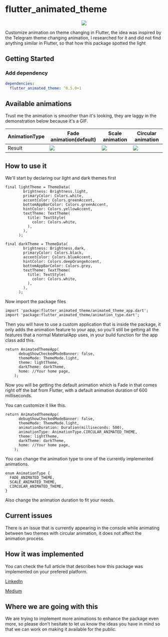 # flutter_animated_theme



<p align="center">
  <img src="https://i.ibb.co/pLDxh3X/animated-theme-feature.png" />
</p>



Customize animation on theme changing in Flutter, the idea was inspired by the Telegram theme changing animation, I researched for it and did not find anything similar in Flutter, so that how this package spotted the light

## Getting Started

### Add dependency

```yaml
dependencies:
  flutter_animated_theme: ^0.5.0+1
```

## Available animations


Trust me the animation is smoother than it's looking, they are laggy in the demonstration below because it's a GIF.

AnimationType | Fade animation(default) | Scale animation | Circular animation
--- | --- | --- | ---
Result | ![](https://media.giphy.com/media/QZDvnOBXsn1qVE8H4B/source.gif) | ![](https://media.giphy.com/media/Z9EMsThcQfIQMllXtO/source.gif) | ![](https://media.giphy.com/media/JUjhwnGGU81S2c8vO9/source.gif)



## How to use it

We'll start by declaring our light and dark themes first

```
final lightTheme = ThemeData(
        brightness: Brightness.light,
        primaryColor: Colors.white,
        accentColor: Colors.greenAccent,
        bottomAppBarColor: Colors.greenAccent,
        hintColor: Colors.yellowAccent,
        textTheme: TextTheme(
          title: TextStyle(
            color: Colors.white,
          ),
        ),
      );
```

```
final darkTheme = ThemeData(
        brightness: Brightness.dark,
        primaryColor: Colors.black,
        accentColor: Colors.blueAccent,
        hintColor: Colors.deepOrangeAccent,
        bottomAppBarColor: Colors.grey,
        textTheme: TextTheme(
          title: TextStyle(
            color: Colors.white,
          ),
        ),
      );
```

Now import the package files

```
import 'package:flutter_animated_theme/animated_theme_app.dart';
import 'package:flutter_animated_theme/animation_type.dart';
```

Then you will have to use a custom application that is inside the package, it only adds the animation feature to your app, so you'll still be getting all the features that a normal MaterialApp uses, in your build function for the app class add this.

```
return AnimatedThemeApp(
      debugShowCheckedModeBanner: false,
      themeMode: ThemeMode.light,
      theme: lightTheme,
      darkTheme: darkTheme,
      home: //Your home page,
    );
```

Now you will be getting the default animation which is Fade in that comes right off the bat from Flutter, with a default animation duration of 600 milliseconds.

You can customize it like this.

```
return AnimatedThemeApp(
      debugShowCheckedModeBanner: false,
      themeMode: ThemeMode.light,
      animationDuration: Duration(milliseconds: 500),
      animationType: AnimationType.CIRCULAR_ANIMATED_THEME,
      theme: lightTheme,
      darkTheme: darkTheme,
      home: //Your home page,
    );

```

You can change the animation type to one of the currently implemented animations.

```
enum AnimationType {
  FADE_ANIMATED_THEME,
  SCALE_ANIMATED_THEME,
  CIRCULAR_ANIMATED_THEME,
}
```

Also change the animation duration to fit your needs.


## Current issues
There is an issue that is currently appearing in the console while animating between two themes with circular animation, it does not affect the animation process.

## How it was implemented
You can check the full article that describes how this package was implemented on your prefered platform.

<a href="https://www.linkedin.com/pulse/animate-theme-change-flutter-circular-scale-animations-taha-malas/?published=t&trackingId=n1AkvjY%2FTWygNlUbKqCLBA%3D%3D"  target="_blank">LinkedIn</a>


<a href="https://medium.com/@tahamalas/animate-theme-change-with-circular-scale-animations-195836c42517"  target="_blank">Medium</a>
## Where we are going with this

We are trying to implement more animations to enhance the package even more, so please don't hesitate to let us know the ideas you have in mind so that we can work on making it available for the public.

